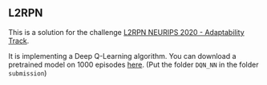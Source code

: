 ## L2RPN

This is a solution for the challenge [L2RPN NEURIPS 2020 - Adaptability Track](https://competitions.codalab.org/competitions/25427#participate-submit_results).

It is implementing a Deep Q-Learning algorithm. You can download a pretrained model on 1000 episodes [here](https://mega.nz/file/uZ8UQbKQ#B6ojAjz1qP59SspTpEsFLiKaRuBjUCReVpxXhWq3Yw8).
(Put the folder `DQN_NN` in the folder `submission`)